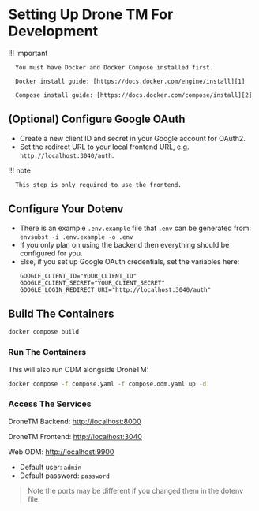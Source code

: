 # Setting Up Drone TM For Development

!!! important

      You must have Docker and Docker Compose installed first.

      Docker install guide: [https://docs.docker.com/engine/install][1]

      Compose install guide: [https://docs.docker.com/compose/install][2]

## (Optional) Configure Google OAuth

- Create a new client ID and secret in your Google account for OAuth2.
- Set the redirect URL to your local frontend URL, e.g. `http://localhost:3040/auth`.

!!! note

      This step is only required to use the frontend.

## Configure Your Dotenv

- There is an example `.env.example` file that `.env` can be generated from:
  `envsubst -i .env.example -o .env`
- If you only plan on using the backend then everything should be
  configured for you.
- Else, if you set up Google OAuth credentials, set the variables here:
  ```dotenv
  GOOGLE_CLIENT_ID="YOUR_CLIENT_ID"
  GOOGLE_CLIENT_SECRET="YOUR_CLIENT_SECRET"
  GOOGLE_LOGIN_REDIRECT_URI="http://localhost:3040/auth"
  ```

## Build The Containers

```bash
docker compose build
```

### Run The Containers

This will also run ODM alongside DroneTM:

```bash
docker compose -f compose.yaml -f compose.odm.yaml up -d
```

### Access The Services

DroneTM Backend: [http://localhost:8000](http://localhost:8000)

DroneTM Frontend: [http://localhost:3040](http://localhost:3040)

Web ODM: [http://localhost:9900](http://localhost:9900)

- Default user: `admin`
- Default password: `password`

> Note the ports may be different if you changed them in the dotenv file.

[1]: https://docs.docker.com/engine/install/#other-linux-distros "Docker Install Guide"
[2]: https://docs.docker.com/compose/install/#scenario-two-install-the-compose-plugin "Docker Compose Install Guide"
